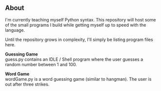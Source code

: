 About
---------------

I'm currently teaching myself Python syntax. This repository will host some of the small
programs I build while getting myself up to speed with the language.  

Until the repository grows in complexity, I'll simply be listing program files here.


**Guessing Game**  
	guess.py contains an IDLE / Shell program where the user guesses a random number
	between 1 and 100.

**Word Game**  
	wordGame.py is a word guessing game (similar to hangman).  The user is out after
	three strikes.